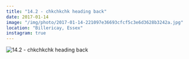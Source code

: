 ```yaml
---
title: "14.2 - chkchkchk heading back"
date: 2017-01-14
image: "/img/photo/2017-01-14-221097e36693cfcf5c3e6d3628b3242a.jpg"
location: "Billericay, Essex"
instagram: true
---
```


![14.2 - chkchkchk heading back](/img/photo/2017-01-14-221097e36693cfcf5c3e6d3628b3242a.jpg)
